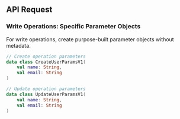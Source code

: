 ## API Request

### Write Operations: Specific Parameter Objects
For write operations, create purpose-built parameter objects without metadata.

```kotlin
// Create operation parameters
data class CreateUserParamsV1(
    val name: String,
    val email: String
)

// Update operation parameters
data class UpdateUserParamsV1(
    val name: String,
    val email: String
)
```